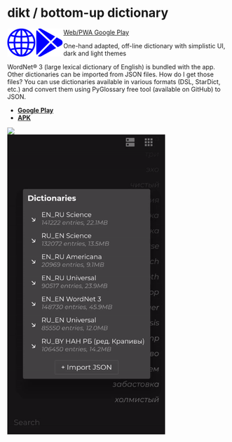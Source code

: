# dikt / bottom-up dictionary
<p float="left">
  <a href="#">

   <img align="left" src="https://raw.githubusercontent.com/maxim-saplin/dikt/master/_misc/web.svg" width="64"/>
Web/PWA
    </a>
      <a href="#">

   <img align="left" src="https://raw.githubusercontent.com/maxim-saplin/dikt/master/_misc/google-play.svg" width="64"/>
Google Play
  </a>
</p>


One-hand adapted, off-line dictionary with simplistic UI, dark and light themes

WordNet® 3 (large lexical dictionary of English) is bundled with the app. Other dictionaries can be imported from JSON files. How do I get those files? You can use dictionaries available in various formats (DSL, StarDict, etc.) and convert them using PyGlossary free tool (available on GitHub) to JSON.

- **[Google Play](https://play.google.com/store/apps/details?id=com.saplin.dikt)**
- **[APK](https://github.com/maxim-saplin/dikt/releases/download/1.0.1/dikt.apk)**
 


<img align="left" src="https://raw.githubusercontent.com/maxim-saplin/dikt/master/_misc/1.gif" width="360"/>
<img align="left" src="https://raw.githubusercontent.com/maxim-saplin/dikt/master/_misc/2.gif" width="360"/>
